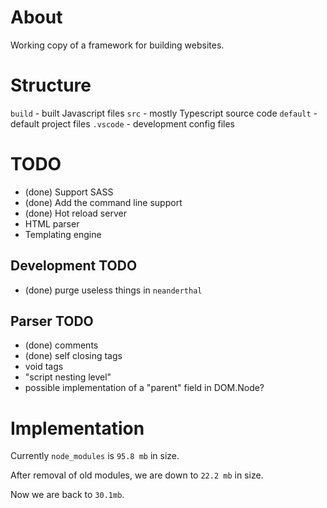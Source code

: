 # About
Working copy of a framework for building websites.

# Structure
`build` - built Javascript files
`src` - mostly Typescript source code
`default` - default project files
`.vscode` - development config files


# TODO
- (done) Support SASS 
- (done) Add the command line support
- (done) Hot reload server
- HTML parser
- Templating engine

## Development TODO
- (done) purge useless things in `neanderthal`

## Parser TODO
- (done) comments
- (done) self closing tags
- void tags
- "script nesting level"
- possible implementation of a "parent" field in DOM.Node?




# Implementation
Currently `node_modules` is `95.8 mb` in size.

After removal of old modules, we are down to `22.2 mb` in size.

Now we are back to `30.1mb`.